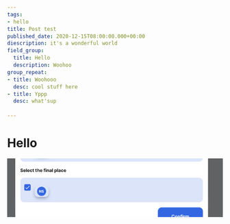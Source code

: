 ```yaml
---
tags:
- hello
title: Post test
published_date: 2020-12-15T08:00:00.000+00:00
diescription: it's a wonderful world
field_group:
  title: Hello
  description: Woohoo
group_repeat:
- title: Woohooo
  desc: cool stuff here
- title: Yppp
  desc: what'sup

---
```

# Hello

<div class="yo">

![](/uploads/screen-shot-2021-03-16-at-9-46-45-am.png)</div>